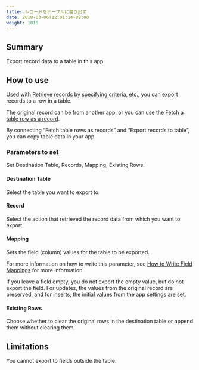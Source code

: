 ```yaml
---
title: レコードをテーブルに書き出す
date: 2018-03-06T12:01:14+09:00
weight: 1010
---
```

## Summary

Export record data to a table in this app.

## How to use

Used with [Retrieve records by specifying criteria](../../record/get_records_by_query), etc., you can export records to a row in a table.

The original record can be from another app, or you can use the [Fetch a table row as a record](../get_record_from_table).

By connecting “Fetch table rows as records” and “Export records to table”, you can copy table data in your app.

### Parameters to set

Set Destination Table, Records, Mapping, Existing Rows.

#### Destination Table

Select the table you want to export to.

#### Record

Select the action that retrieved the record data from which you want to export.

#### Mapping

Sets the field (column) values for the table to be exported.

For more information on how to write this parameter, see [How to Write Field Mappings](../../field_mapping/) for more information.

If you leave a field empty, you do not export the empty value, but do not export the field. For updates, the values from the original record are preserved, and for inserts, the initial values from the app settings are set.

#### Existing Rows

Choose whether to clear the original rows in the destination table or append them without clearing them.

## Limitations

You cannot export to fields outside the table.
